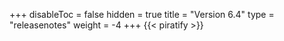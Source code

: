 +++
disableToc = false
hidden = true
title = "Version 6.4"
type = "releasenotes"
weight = -4
+++
{{< piratify >}}
